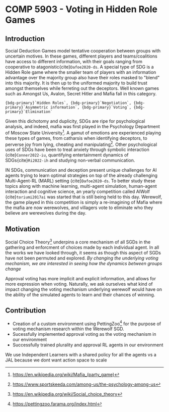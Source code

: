 # COMP 5903 - Voting in Hidden Role Games

## Introduction

Social Deduction Games model tentative cooperation between groups with uncertain motives. In these games, different players and teams/coalitions have access to different information, with their goals ranging from cooperative to atagonistic{cite}`Dafoe2020-ds`. A special type of SDG is a Hidden Role game where the smaller team of players with an information advantage over the majority group also have their roles masked to "blend" into this majority. It is then up to the uniformed majority to build trust amongst themselves while ferreting out the deceptors. Well known games such as Amongst Us, Avalon, Secret Hitler and Mafia fall in this category. 

```{admonition} Mechanisms employed in Mafia/Werewolf
{bdg-primary}`Hidden Roles`, {bdg-primary}`Negotiation`, {bdg-primary}`Asymmetric information`, {bdg-primary}`Voting`, {bdg-primary}`Elimination`
```
Given this dichotomy and duplicity, SDGs are ripe for psychological analysis, and indeed, mafia was first played in the Psychology Department of Moscow State University[^mafia-wikipedia]. A gamut of emotions are experienced playing these types of games, from catharsis when identifying deceptors, to perverse joy from lying, cheating and manipulating[^amongst-us-article]. Other psychological uses of SDGs have been to treat anxiety through symbolic interaction {cite}`Conner2022-iu`, quantifying entertainment dynamics of SDGs{cite}`Ri2022-ih` and studying non-verbal communication.


IN SDGs, communication and deception present unique challenges for AI agents trying to learn optimal strategies on top of the already challenging Multi-Agent-RL (MARL) setting {cite}`Dafoe2020-ds`. To better study these topics along with machine learning, multi-agent simulation, human-agent interaction and cognitive science, an yearly competition called AIWolf {cite}`toriumi2017ai` was started that is still being held to this day. Werewolf, the game played in this competition is simply a re-imagining of Mafia where the mafia are now werewolves, and villagers vote to eliminate who they believe are werewolves during the day.

## Motivation

Social Choice Theory[^soc-choice] underpins a core mechanism of all SGDs in the gathering and enforcment of choices made by each individual agent. In all the works we have looked through, it seems as though this aspect of SGDs have not been permuted and explored. *By changing the underlying voting mechanism, we are interested in seeing how the dynamics between groups change*

Approval voting has more implicit and explicit information, and allows for more expression when voting. Naturally, we ask ourselves what kind of impact changing the voting mechanism underlying werewolf would have on the ability of the simulated agents to learn and their chances of winning.

## Contribution

- Creation of a custom environment using PettingZoo[^petting-zoo] for the purpose of voting mechanism research within the Werewolf SGD. 
- Sucessfully implemented approval voting as the voting mechanism in our environment
- Successfully trained plurality and approval RL agents in our environment

We use Independent Learners with a shared policy for all the agents vs a JAL because we  dont want action space to scale


[^mafia-wikipedia]: https://en.wikipedia.org/wiki/Mafia_(party_game)
[^amongst-us-article]: https://www.sportskeeda.com/among-us/the-psychology-among-us
[^soc-choice]: https://en.wikipedia.org/wiki/Social_choice_theory
[^petting-zoo]: https://pettingzoo.farama.org/index.html